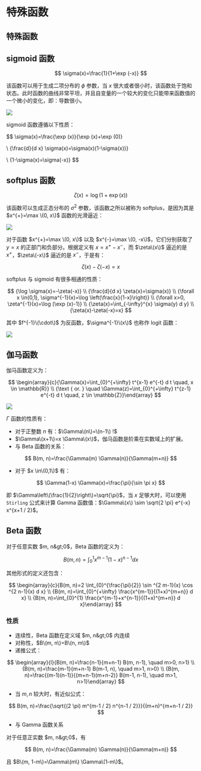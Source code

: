 # 特殊函数

## 特殊函数

## sigmoid 函数

$$
\sigma(x)=\frac{1}{1+\exp (-x)}
$$

该函数可以用于生成二项分布的 $\phi$ 参数，当 $x$ 很大或者很小时，该函数处于饱和状态。此时函数的曲线非常平坦，并且自变量的一个较大的变化只能带来函数值的一个微小的变化，即：导数很小。

![](https://i.postimg.cc/tCbcnGRF/image.png)

sigmoid 函数遵循以下性质：

$$
\sigma(x)=\frac{\exp (x)}{\exp (x)+\exp (0)}

\\ {\frac{d}{d x} \sigma(x)=\sigma(x)(1-\sigma(x))}

\\ {1-\sigma(x)=\sigma(-x)}
$$

## softplus 函数

$$
\zeta(x)=\log (1+\exp (x))
$$

该函数可以生成正态分布的 $\sigma^{2}$ 参数，该函数之所以被称为 softplus，是因为其是 $x^{+}=\max \(0, x\)$ 函数的光滑逼近：

![](https://i.postimg.cc/Y0Lt4Kt5/image.png)

对于函数 $x^{+}=\max \(0, x\)$ 以及 $x^{-}=\max \(0, -x\)$，它们分别获取了 $y=x$ 的正部门和负部分。根据定义有 $x = x^{+} - x^{-}$，而 $\zeta\(x\)$ 逼近的是 $x^{+}$，$\zeta\(-x\)$ 逼近的是 $x^{-}$，于是有：

$$
\zeta(x)-\zeta(-x)=x
$$

softplus 与 sigmoid 有很多相通的性质：

$$
{\log \sigma(x)=-\zeta(-x)} \\ {\frac{d}{d x} \zeta(x)=\sigma(x)} \\ {\forall x \in(0,1), \sigma^{-1}(x)=\log \left(\frac{x}{1-x}\right)} \\ {\forall x>0, \zeta^{-1}(x)=\log (\exp (x)-1)} \\ {\zeta(x)=\int_{-\infty}^{x} \sigma(y) d y} \\ {\zeta(x)-\zeta(-x)=x}
$$

其中 $f^{-1}\(\cdot\)$ 为反函数，$\sigma^{-1}\(x\)$ 也称作 logit 函数：

![](https://i.postimg.cc/YCDGmk79/image.png)

## 伽马函数

伽马函数定义为：

$$
\begin{array}{c}{\Gamma(x)=\int_{0}^{+\infty} t^{x-1} e^{-t} d t \quad, x \in \mathbb{R}} \\ {\text { or. } \quad \Gamma(z)=\int_{0}^{+\infty} t^{z-1} e^{-t} d t \quad, z \in \mathbb{Z}}\end{array}
$$

![](https://i.postimg.cc/G2GHNyy8/image.png)

$\Gamma$ 函数的性质有：

* 对于正整数 $n$ 有：$\Gamma\(n\)=\(n-1\) !$
* $\Gamma\(x+1\)=x \Gamma\(x\)$，伽马函数是阶乘在实数域上的扩展。
* 与 Beta 函数的关系：

$$
B(m, n)=\frac{\Gamma(m) \Gamma(n)}{\Gamma(m+n)}
$$

* 对于 $x \in\(0,1\)$ 有：

$$
\Gamma(1-x) \Gamma(x)=\frac{\pi}{\sin \pi x}
$$

即 $\Gamma\left\(\frac{1}{2}\right\)=\sqrt{\pi}$，当 $x$ 足够大时，可以使用 `Stirling` 公式来计算 Gamma 函数值：$\Gamma\(x\) \sim \sqrt{2 \pi} e^{-x} x^{x+1 / 2}$。

## Beta 函数

对于任意实数 $m, n&gt;0$，Beta 函数的定义为：

$$
B(m, n)=\int_{0}^{1} x^{m-1}(1-x)^{n-1} d x
$$

其他形式的定义还包含：

$$
\begin{array}{c}{B(m, n)=2 \int_{0}^{\frac{\pi}{2}} \sin ^{2 m-1}(x) \cos ^{2 n-1}(x) d x} \\ {B(m, n)=\int_{0}^{+\infty} \frac{x^{m-1}}{(1+x)^{m+n}} d x} \\ {B(m, n)=\int_{0}^{1} \frac{x^{m-1}+x^{n-1}}{(1+x)^{m+n}} d x}\end{array}
$$

### 性质

* 连续性，Beta 函数在定义域 $m, n&gt;0$ 内连续
* 对称性，$B\(m, n\)=B\(n, m\)$
* 递推公式：

$$
\begin{array}{l}{B(m, n)=\frac{n-1}{m+n-1} B(m, n-1), \quad m>0, n>1} \\ {B(m, n)=\frac{m-1}{m+n-1} B(m-1, n), \quad m>1, n>0} \\ {B(m, n)=\frac{(m-1)(n-1)}{(m+n-1)(m+n-2)} B(m-1, n-1), \quad m>1, n>1}\end{array}
$$

* 当 $m,n$ 较大时，有近似公式：

$$
B(m, n)=\frac{\sqrt{(2 \pi) m^{m-1 / 2} n^{n-1 / 2}}}{(m+n)^{m+n-1 / 2}}
$$

* 与 Gamma 函数关系

对于任意正实数 $m, n&gt;0$，有

$$
B(m, n)=\frac{\Gamma(m) \Gamma(n)}{\Gamma(m+n)}
$$

且 $B\(m, 1-m\)=\Gamma\(m\) \Gamma\(1-m\)$。

